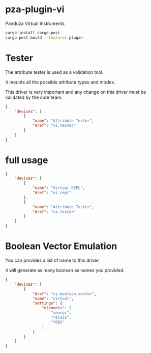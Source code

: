 # pza-plugin-vi
Panduza Virtual Instruments

```bash
cargo install cargo-post
cargo post build --features plugin
```

# Tester

The attribute tester is used as a validation tool.

It mounts all the possible attribute types and modes.

This driver is very important and any change on this driver must be validated by the core team.

```json
{
    "devices": [
        {
            "name": "Attribute Tester",
            "dref": "vi.tester"
        }
    ]
}
```

# full usage

```json
{
    "devices": [
        {
            "name": "Virtual REPL",
            "dref": "vi.repl"
        },
        {
            "name": "Attribute Tester",
            "dref": "vi.tester"
        }
    ]
}
```

# Boolean Vector Emulation

You can provides a list of name to this driver.

It will generate as many boolean as names you provided.

```json
{
    "devices": [
        {
            "dref": "vi.boolean_vector",
            "name": "virtual",
            "settings": {
                "elements": [
                    "sensor",
                    "relais",
                    "f002"
                ]
            }
        }
    ]
}
```

